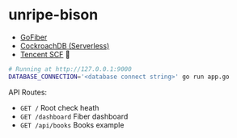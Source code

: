 # unripe-bison

- [GoFiber](https://docs.gofiber.io/)
- [CockroachDB (Serverless)](https://www.cockroachlabs.com/)
- [Tencent SCF](https://cloud.tencent.com/document/product/583) 💩

``` bash
# Running at http://127.0.0.1:9000
DATABASE_CONNECTION='<database connect string>' go run app.go
```

API Routes:

- `GET /` Root check heath
- `GET /dashboard` Fiber dashboard
- `GET /api/books` Books example
